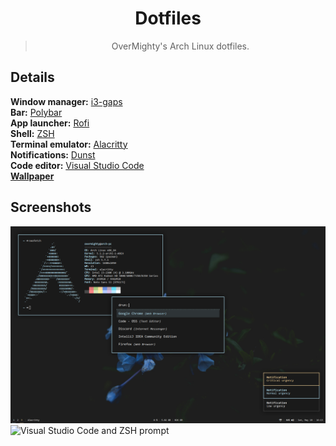 <div align="center">
    <h1>Dotfiles</h1>
    <blockquote>
        <p>OverMighty's Arch Linux dotfiles.</p>
    </blockquote>
</div>

## Details

**Window manager:** [i3-gaps](https://github.com/Airblader/i3)  
**Bar:** [Polybar](https://github.com/polybar/polybar)  
**App launcher:** [Rofi](https://github.com/davatorium/rofi)  
**Shell:** [ZSH](https://github.com/zsh-users/zsh)  
**Terminal emulator:** [Alacritty](https://github.com/jwilm/alacritty)  
**Notifications:** [Dunst](https://github.com/dunst-project/dunst)  
**Code editor:** [Visual Studio Code](https://github.com/microsoft/vscode)  
[**Wallpaper**](https://images.unsplash.com/photo-1511108988782-9a5c10cbc062)

## Screenshots

![neofetch, dunst and rofi](./screenshots/screenshot1.png)
![Visual Studio Code and ZSH prompt](./screenshots/screenshot2.png)
